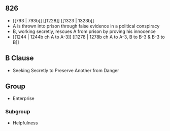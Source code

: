 ## 826
- [[793 | 793b]] [[1228]] [[1323 | 1323b]] 
- A is thrown into prison through false evidence in a political conspiracy
- B, working secretly, rescues A from prison by proving his innocence
- [[1244 | 1244b ch A to A-3]] [[1278 | 1278b ch A to A-3, B to B-3 &amp; B-3 to B]] 

## B Clause
- Seeking Secretly to Preserve Another from Danger

## Group
- Enterprise

### Subgroup
- Helpfulness

